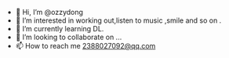 - 👋 Hi, I’m @ozzydong
- 👀 I’m interested in working out,listen to music ,smile and so on .
- 🌱 I’m currently learning DL.
- 💞️ I’m looking to collaborate on ...
- 📫 How to reach me 2388027092@qq.com

<!---
ozzydong/ozzydong is a ✨ special ✨ repository because its `README.md` (this file) appears on your GitHub profile.
You can click the Preview link to take a look at your changes.
--->
